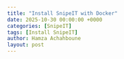 ```yaml
---
title: "Install SnipeIT with Docker"
date: 2025-10-30 00:00:00 +0000
categories: [SnipeIT]
tags: [Install SnipeIT]    
author: Hamza Achahboune
layout: post
---
```

